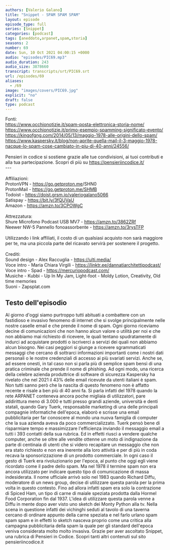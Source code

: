 ```yaml
---
authors: [Valerio Galano]
title: "Snippet - SPAM SPAM SPAM"
layout: episode
episode_type: full
series: [Snippet]
categories: [podcast]
tags: [aneddoto,arpanet,spam,storia]
seasons: 2
number: 69
date: Sun, 10 Oct 2021 04:00:15 +0000
audio: "episodes/PIC69.mp3"
audio_duration: 243
audio_size: 3878660
transcript: transcripts/srt/PIC69.srt
url: /episodes/69
aliases: 
  - /69
image: "images/covers/PIC69.jpg"
explicit: "no"
draft: false
type: podcast
---
```

Fonti:<br /><a href="https://www.occhionotizie.it/spam-posta-elettronica-storia-nome/" rel="noopener">https://www.occhionotizie.it/spam-posta-elettronica-storia-nome/</a> <br /><a href="https://www.occhionotizie.it/primo-esempio-spamming-significato-evento/" rel="noopener">https://www.occhionotizie.it/primo-esempio-spamming-significato-evento/</a> <br /><a href="https://kingofgng.com/2014/05/13/maggio-1978-alle-origini-dello-spam/" rel="noopener">https://kingofgng.com/2014/05/13/maggio-1978-alle-origini-dello-spam/</a> <br /><a href="https://www.kaspersky.it/blog/non-aprite-quella-mail-il-3-maggio-1978-nacque-lo-spam-cose-cambiato-in-piu-di-40-anni/24556/" rel="noopener">https://www.kaspersky.it/blog/non-aprite-quella-mail-il-3-maggio-1978-nacque-lo-spam-cose-cambiato-in-piu-di-40-anni/24556/</a> <br /><br />Pensieri in codice si sostiene grazie alle tue condivisioni, ai tuoi contributi e alla tua partecipazione. Scopri di più su <a href="https://pensieriincodice.it/" rel="noopener">https://pensieriincodice.it/</a> <br />---<br /><br />Affiliazioni:<br />ProtonVPN - <a href="https://go.getproton.me" rel="noopener">https://go.getproton.me</a>/SHN0 <br />ProtonMail - <a href="https://go.getproton.me/SHMB" rel="noopener">https://go.getproton.me/SHMB</a> <br />Todoist - <a href="https://doist.grsm.io/valeriogalano5066" rel="noopener">https://doist.grsm.io/valeriogalano5066</a> <br />Satispay - <a href="https://bit.ly/3fQUVaU" rel="noopener">https://bit.ly/3fQUVaU</a> <br />Amazon - <a href="https://amzn.to/3CPOWgC" rel="noopener">https://amzn.to/3CPOWgC</a> <br /><br />Attrezzatura:<br />Shure Microfono Podcast USB MV7 - <a href="https://amzn.to/3862ZRf" rel="noopener">https://amzn.to/3862ZRf</a> <br />Neewer NW-5 Pannello fonoassorbente - <a href="https://amzn.to/3rysTFP" rel="noopener">https://amzn.to/3rysTFP</a> <br /><br />Utilizzando i link affiliati, il costo di un qualsiasi acquisto non sarà maggiore per te, ma una piccola parte del ricavato servirà per sostenere il progetto.<br /><br />Crediti:<br />Sound design - Alex Raccuglia - <a href="https://ulti.media/" rel="noopener">https://ulti.media/</a> <br />Voce intro - Maria Chiara Virgili - <a href="https://linktr.ee/dannatiarchitettipodcast/" rel="noopener">https://linktr.ee/dannatiarchitettipodcast/</a>  <br />Voce intro - Spad - <a href="https://mercuriopodcast.com/" rel="noopener">https://mercuriopodcast.com/</a> <br />Musiche - Kubbi - Up In My Jam, Light-foot - Moldy Lotion, Creativity, Old time memories<br />Suoni - Zapsplat.com

<!-- more -->

## Testo dell'episodio

Al giorno d'oggi siamo purtroppo tutti abituati a combattere con un fastidioso e
invasivo fenomeno di internet che si svolge principalmente nelle nostre caselle email e
che prende il nome di spam. Ogni giorno riceviamo decine di comunicazioni che non hanno alcun valore
o utilità per noi e che non abbiamo mai richiesto di ricevere, le quali tentano spudratamente di
indurci ad acquistare prodotti o iscriverci a servizi dei quali non abbiamo alcun bisogno.
Nei casi peggiori si giunge a ricevere sgrammaticati messaggi che cercano di
sottrarci informazioni importanti come i nostri dati personali o le nostre credenziali di accesso
ai più svariati servizi. Anche se, ad essere onesti, in tal caso non si parla più di semplice
spam bensì di una pratica criminale che prende il nome di phishing. Ad ogni modo,
una ricerca della celebre azienda produttrice di software di sicurezza Kaspersky ha rivelato
che nel 2021 il 43% delle email ricevute da utenti italiani è spam. Non tutti sanno però
che la nascita di questo fenomeno non è affatto recente e risale a ben più di 40 anni fa. Si
parla infatti del 1978 quando la rete ARPANET conteneva ancora poche migliaia di utilizzatori,
pare addirittura meno di 3.000 e tutti presso grandi aziende, università e denti statali,
quando Gary Tuerk, responsabile marketing di una delle principali compagnie informatiche
dell'epoca, elaborò e scrisse una email pubblicitaria per far conoscere al mondo
una nuova famiglia di computer che la sua azienda aveva da poco commercializzato.
Tuerk pensò bene di risparmiare tempo e massimizzare l'efficienza inviando il messaggio
email a tutti i 393 contatti della sua rubrica. Ed in effetti riuscì a vendere qualche computer,
anche se oltre alle vendite ottenne un moto di indignazione da parte di centinaia di utenti
che si videro recapitare un messaggio che non era stato richiesto e non era inerente alla loro
attività e per di più in coda recava la sponsorizzazione di un prodotto commerciale.
In ogni caso il gesto di Tuerk era rivoluzionario per l'epoca, al punto che oggi egli viene ricordato
come il padre dello spam. Ma nel 1978 il termine spam non era ancora utilizzato per indicare questo
tipo di comunicazione di massa indesiderata. Il nome ufficiale arrivò solo nel 1983 quando Richard
Diffu, moderatore di un news group, decise di utilizzare questa parola per la prima volta in
questo contesto. Fino ad allora infatti spam era solo la contrazione di Spiced Ham, un tipo di carne
di maiale speziata prodotta dalla Hormel Food Corporation fin dal 1937. L'idea di utilizzare
questa parola venne a Diffu in mente dopo aver visto uno sketch dei Monty Python alla tv. Nella
scena in questione infatti dei vichinghi seduti al tavolo di una taverna cercano di ordinare appunto
della carne speziata e nel farlo urlano spam spam spam e in effetti lo sketch nasceva proprio come
una critica alla campagna pubblicitaria della spam la quale per gli standard dell'epoca veniva
considerata molto molto invasiva. Grazie per aver ascoltato Snippet, una rubrica di Pensieri
in Codice. Scopri tanti altri contenuti sul sito pensieriincodice.it

